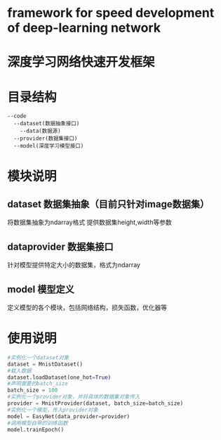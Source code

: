 # framework for speed development of deep-learning network
# 深度学习网络快速开发框架

# 目录结构
```
--code
  --dataset(数据抽象接口)
    --data(数据源)
  --provider(数据集接口)
  --model(深度学习模型接口)

```
# 模块说明
## dataset 数据集抽象（目前只针对image数据集）
将数据集抽象为ndarray格式
提供数据集height,width等参数


## dataprovider 数据集接口
针对模型提供特定大小的数据集，格式为ndarray

## model 模型定义
定义模型的各个模块，包括网络结构，损失函数，优化器等

# 使用说明
```py
#实例化一个dataset对象
dataset = MnistDataset()
#载入数据
dataset.loadDataset(one_hot=True)
#声明需要的batch_size
batch_size = 100
#实例化一个provider对象，并将具体的数据集对象传入
provider = MnistProvider(dataset, batch_size=batch_size)
#实例化一个模型，传入provider对象
model = EasyNet(data_provider=provider)
#调用模型自带的训练函数
model.trainEpoch()
```
